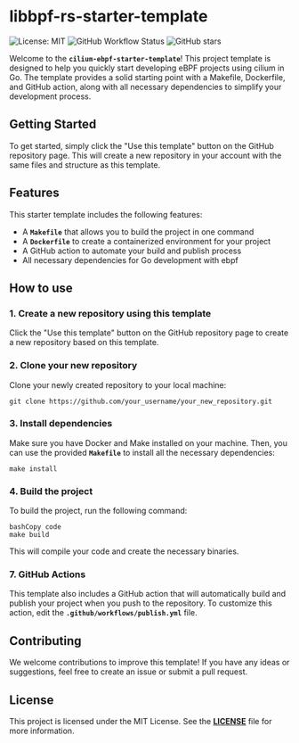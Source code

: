 # **libbpf-rs-starter-template**

![License: MIT](https://img.shields.io/badge/License-MIT-green.svg)
![GitHub Workflow Status](https://img.shields.io/github/workflow/status/eunomia-bpf/cilium-ebpf-starter-template/Build%20and%20Publish)
![GitHub stars](https://img.shields.io/github/stars/eunomia-bpf/cilium-ebpf-starter-template?style=social)

Welcome to the **`cilium-ebpf-starter-template`**! This project template is designed to help you quickly start
developing eBPF projects using cilium in Go. The template provides a solid starting point with a Makefile, 
Dockerfile, and GitHub action, along with all necessary dependencies to simplify your development process.

## **Getting Started**

To get started, simply click the "Use this template" button on the GitHub repository page. This will create
a new repository in your account with the same files and structure as this template.

## **Features**

This starter template includes the following features:

- A **`Makefile`** that allows you to build the project in one command
- A **`Dockerfile`** to create a containerized environment for your project
- A GitHub action to automate your build and publish process
- All necessary dependencies for Go development with ebpf

## **How to use**

### **1. Create a new repository using this template**

Click the "Use this template" button on the GitHub repository page to create a new repository based on this template.

### **2. Clone your new repository**

Clone your newly created repository to your local machine:

```
git clone https://github.com/your_username/your_new_repository.git
```

### **3. Install dependencies**

Make sure you have Docker and Make installed on your machine. Then, you can use the provided **`Makefile`** to install all the necessary dependencies:

```
make install
```

### **4. Build the project**

To build the project, run the following command:

```
bashCopy code
make build
```

This will compile your code and create the necessary binaries.

### **7. GitHub Actions**

This template also includes a GitHub action that will automatically build and publish your project when you push to the repository. To customize this action, edit the **`.github/workflows/publish.yml`** file.

## **Contributing**

We welcome contributions to improve this template! If you have any ideas or suggestions, feel free to create an issue or submit a pull request.

## **License**

This project is licensed under the MIT License. See the **[LICENSE](https://chat.openai.com/LICENSE)** file for more information.
